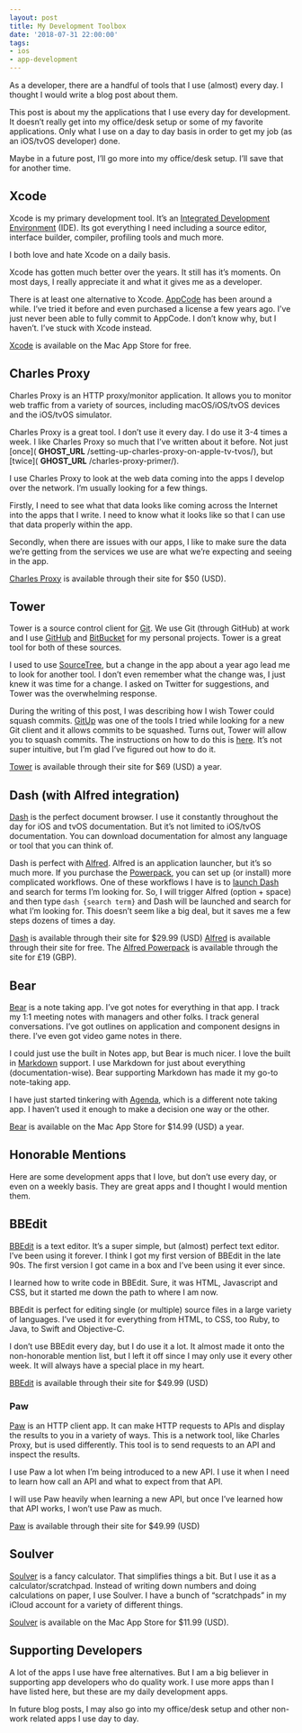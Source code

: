```yaml
---
layout: post
title: My Development Toolbox
date: '2018-07-31 22:00:00'
tags:
- ios
- app-development
---
```


As a developer, there are a handful of tools that I use (almost) every day. I thought I would write a blog post about them.

This post is about my the applications that I use every day for development. It doesn’t really get into my office/desk setup or some of my favorite applications. Only what I use on a day to day basis in order to get my job (as an iOS/tvOS developer) done.

Maybe in a future post, I’ll go more into my office/desk setup. I’ll save that for another time.

## Xcode

Xcode is my primary development tool. It’s an [Integrated Development Environment](https://en.wikipedia.org/wiki/Integrated_development_environment) (IDE). Its got everything I need including a source editor, interface builder, compiler, profiling tools and much more.

I both love and hate Xcode on a daily basis.

Xcode has gotten much better over the years. It still has it’s moments. On most days, I really appreciate it and what it gives me as a developer.

There is at least one alternative to Xcode. [AppCode](http://www.jetbrains.com/objc/) has been around a while. I’ve tried it before and even purchased a license a few years ago. I’ve just never been able to fully commit to AppCode. I don’t know why, but I haven’t. I’ve stuck with Xcode instead.

[Xcode](https://itunes.apple.com/us/app/xcode/id497799835?mt=12) is available on the Mac App Store for free.

## Charles Proxy

Charles Proxy is an HTTP proxy/monitor application. It allows you to monitor web traffic from a variety of sources, including macOS/iOS/tvOS devices and the iOS/tvOS simulator.

Charles Proxy is a great tool. I don’t use it every day. I do use it 3-4 times a week. I like Charles Proxy so much that I’ve written about it before. Not just [once]( __GHOST_URL__ /setting-up-charles-proxy-on-apple-tv-tvos/), but [twice]( __GHOST_URL__ /charles-proxy-primer/).

I use Charles Proxy to look at the web data coming into the apps I develop over the network. I’m usually looking for a few things.

Firstly, I need to see what that data looks like coming across the Internet into the apps that I write. I need to know what it looks like so that I can use that data properly within the app.

Secondly, when there are issues with our apps, I like to make sure the data we’re getting from the services we use are what we’re expecting and seeing in the app.

[Charles Proxy](https://www.charlesproxy.com/) is available through their site for $50 (USD).

## Tower

Tower is a source control client for [Git](https://git-scm.com/). We use Git (through GitHub) at work and I use [GitHub](https://github.com/) and [BitBucket](https://bitbucket.org/) for my personal projects. Tower is a great tool for both of these sources.

I used to use [SourceTree](https://www.sourcetreeapp.com/), but a change in the app about a year ago lead me to look for another tool. I don’t even remember what the change was, I just knew it was time for a change. I asked on Twitter for suggestions, and Tower was the overwhelming response.

During the writing of this post, I was describing how I wish Tower could squash commits. [GitUp](http://gitup.co/) was one of the tools I tried while looking for a new Git client and it allows commits to be squashed. Turns out, Tower will allow you to squash commits. The instructions on how to do this is [here](https://www.git-tower.com/help/mac/commit-history/interactive-rebase). It’s not super intuitive, but I’m glad I’ve figured out how to do it.

[Tower](https://www.git-tower.com/) is available through their site for $69 (USD) a year.

## Dash (with Alfred integration)

[Dash](https://kapeli.com/dash) is the perfect document browser. I use it constantly throughout the day for iOS and tvOS documentation. But it’s not limited to iOS/tvOS documentation. You can download documentation for almost any language or tool that you can think of.

Dash is perfect with [Alfred](https://www.alfredapp.com/). Alfred is an application launcher, but it’s so much more. If you purchase the [Powerpack](https://www.alfredapp.com/powerpack/), you can set up (or install) more complicated workflows. One of these workflows I have is to [launch Dash](https://www.alfredapp.com/blog/productivity/dash-quicker-api-documentation-search/) and search for terms I’m looking for. So, I will trigger Alfred (option + space) and then type `dash {search term}` and Dash will be launched and search for what I’m looking for. This doesn’t seem like a big deal, but it saves me a few steps dozens of times a day.

[Dash](https://kapeli.com/dash) is available through their site for $29.99 (USD) [Alfred](https://www.alfredapp.com/) is available through their site for free. The [Alfred Powerpack](https://www.alfredapp.com/powerpack/) is available through the site for £19 (GBP).

## Bear

[Bear](http://www.bear-writer.com/) is a note taking app. I’ve got notes for everything in that app. I track my 1:1 meeting notes with managers and other folks. I track general conversations. I’ve got outlines on application and component designs in there. I’ve even got video game notes in there.

I could just use the built in Notes app, but Bear is much nicer. I love the built in [Markdown](https://daringfireball.net/projects/markdown/) support. I use Markdown for just about everything (documentation-wise). Bear supporting Markdown has made it my go-to note-taking app.

I have just started tinkering with [Agenda](https://www.agenda.com/), which is a different note taking app. I haven’t used it enough to make a decision one way or the other.

[Bear](https://itunes.apple.com/us/app/bear-beautiful-writing-app/id1091189122?ls=1&mt=12) is available on the Mac App Store for $14.99 (USD) a year.

## Honorable Mentions

Here are some development apps that I love, but don’t use every day, or even on a weekly basis. They are great apps and I thought I would mention them.

## BBEdit

[BBEdit](http://www.barebones.com/products/bbedit/) is a text editor. It’s a super simple, but (almost) perfect text editor. I’ve been using it forever. I think I got my first version of BBEdit in the late 90s. The first version I got came in a box and I’ve been using it ever since.

I learned how to write code in BBEdit. Sure, it was HTML, Javascript and CSS, but it started me down the path to where I am now.

BBEdit is perfect for editing single (or multiple) source files in a large variety of languages. I’ve used it for everything from HTML, to CSS, too Ruby, to Java, to Swift and Objective-C.

I don’t use BBEdit every day, but I do use it a lot. It almost made it onto the non-honorable mention list, but I left it off since I may only use it every other week. It will always have a special place in my heart.

[BBEdit](http://www.barebones.com/products/bbedit/) is available through their site for $49.99 (USD)

### Paw

[Paw](https://paw.cloud/) is an HTTP client app. It can make HTTP requests to APIs and display the results to you in a variety of ways. This is a network tool, like Charles Proxy, but is used differently. This tool is to send requests to an API and inspect the results.

I use Paw a lot when I’m being introduced to a new API. I use it when I need to learn how call an API and what to expect from that API.

I will use Paw heavily when learning a new API, but once I’ve learned how that API works, I won’t use Paw as much.

[Paw](https://paw.cloud/) is available through their site for $49.99 (USD)

## Soulver

[Soulver](https://www.acqualia.com/soulver/) is a fancy calculator. That simplifies things a bit. But I use it as a calculator/scratchpad. Instead of writing down numbers and doing calculations on paper, I use Soulver. I have a bunch of “scratchpads” in my iCloud account for a variety of different things.

[Soulver](http://itunes.apple.com/us/app/soulver/id413965349?mt=12) is available on the Mac App Store for $11.99 (USD).

## Supporting Developers

A lot of the apps I use have free alternatives. But I am a big believer in supporting app developers who do quality work. I use more apps than I have listed here, but these are my daily development apps.

In future blog posts, I may also go into my office/desk setup and other non-work related apps I use day to day.

